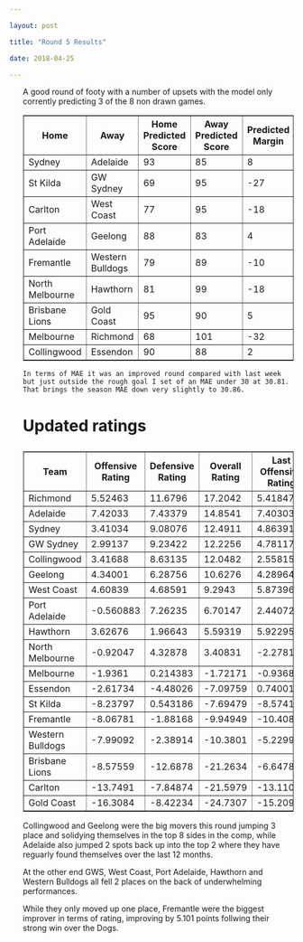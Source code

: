 ```yaml
---

layout: post

title: "Round 5 Results"

date: 2018-04-25

---
```


<ul class="post">

<div class="blurb">



 <p>

A good round of footy with a number of upsets with the model only corrently predicting 3 of the 8 non drawn games. 

 </p>

<table border="1" class="dataframe">   <thead>     <tr style="text-align: center;">       <th>Home</th>       <th>Away</th>       <th>Home Predicted Score</th>       <th>Away Predicted Score</th>       <th>Predicted Margin</th>       <th>Home Score</th>       <th>Away Score</th>       <th>Margin</th>       <th>Error</th>     </tr>   </thead>   <tbody>     <tr>       <td>Sydney</td>       <td>Adelaide</td>       <td>93</td>       <td>85</td>       <td>8</td>       <td>75</td>       <td>85</td>       <td>-10</td>       <td>-18.39</td>     </tr>     <tr>       <td>St Kilda</td>       <td>GW Sydney</td>       <td>69</td>       <td>95</td>       <td>-27</td>       <td>73</td>       <td>73</td>       <td>0</td>       <td>26.57</td>     </tr>     <tr>       <td>Carlton</td>       <td>West Coast</td>       <td>77</td>       <td>95</td>       <td>-18</td>       <td>69</td>       <td>79</td>       <td>-10</td>       <td>7.84</td>     </tr>     <tr>       <td>Port Adelaide</td>       <td>Geelong</td>       <td>88</td>       <td>83</td>       <td>4</td>       <td>50</td>       <td>84</td>       <td>-34</td>       <td>-38.15</td>     </tr>     <tr>       <td>Fremantle</td>       <td>Western Bulldogs</td>       <td>79</td>       <td>89</td>       <td>-10</td>       <td>108</td>       <td>54</td>       <td>54</td>       <td>63.77</td>     </tr>     <tr>       <td>North Melbourne</td>       <td>Hawthorn</td>       <td>81</td>       <td>99</td>       <td>-18</td>       <td>98</td>       <td>70</td>       <td>28</td>       <td>45.67</td>     </tr>     <tr>       <td>Brisbane Lions</td>       <td>Gold Coast</td>       <td>95</td>       <td>90</td>       <td>5</td>       <td>71</td>       <td>76</td>       <td>-5</td>       <td>-10.36</td>     </tr>     <tr>       <td>Melbourne</td>       <td>Richmond</td>       <td>68</td>       <td>101</td>       <td>-32</td>       <td>56</td>       <td>102</td>       <td>-46</td>       <td>-13.82</td>     </tr>     <tr>       <td>Collingwood</td>       <td>Essendon</td>       <td>90</td>       <td>88</td>       <td>2</td>       <td>101</td>       <td>46</td>       <td>55</td>       <td>52.7</td>     </tr>   </tbody> </table>

 <p>

 	In terms of MAE it was an improved round compared with last week but just outside the rough goal I set of an MAE under 30 at 30.81. That brings the season MAE down very slightly to 30.86.

 </p>



<p>

</p>

<h1>

Updated ratings

</h1>

<table border="1" class="dataframe">   <thead>     <tr style="text-align: center;">       <th>Team</th>       <th>Offensive Rating</th>       <th>Defensive Rating</th>       <th>Overall Rating</th>       <th>Last Offensive Rating</th>       <th>Last Defensive Rating</th>       <th>Last Overall Rating</th>       <th>Overall Change</th>       <th>Change</th>     </tr>   </thead>   <tbody>     <tr>       <td>Richmond</td>       <td>5.52463</td>       <td>11.6796</td>       <td>17.2042</td>       <td>5.41847</td>       <td>10.6803</td>       <td>16.0988</td>       <td>1.105402</td>       <td>0</td>     </tr>     <tr>       <td>Adelaide</td>       <td>7.42033</td>       <td>7.43379</td>       <td>14.8541</td>       <td>7.40303</td>       <td>5.98022</td>       <td>13.3833</td>       <td>1.470862</td>       <td>2</td>     </tr>     <tr>       <td>Sydney</td>       <td>3.41034</td>       <td>9.08076</td>       <td>12.4911</td>       <td>4.86391</td>       <td>9.09805</td>       <td>13.962</td>       <td>-1.470862</td>       <td>0</td>     </tr>     <tr>       <td>GW Sydney</td>       <td>2.99137</td>       <td>9.23422</td>       <td>12.2256</td>       <td>4.78117</td>       <td>9.57041</td>       <td>14.3516</td>       <td>-2.125995</td>       <td>-2</td>     </tr>     <tr>       <td>Collingwood</td>       <td>3.41688</td>       <td>8.63135</td>       <td>12.0482</td>       <td>2.55815</td>       <td>5.274</td>       <td>7.83215</td>       <td>4.216091</td>       <td>3</td>     </tr>     <tr>       <td>Geelong</td>       <td>4.34001</td>       <td>6.28756</td>       <td>10.6276</td>       <td>4.28964</td>       <td>3.28595</td>       <td>7.57559</td>       <td>3.051973</td>       <td>3</td>     </tr>     <tr>       <td>West Coast</td>       <td>4.60839</td>       <td>4.68591</td>       <td>9.2943</td>       <td>5.87396</td>       <td>4.04771</td>       <td>9.92167</td>       <td>-0.627367</td>       <td>-2</td>     </tr>     <tr>       <td>Port Adelaide</td>       <td>-0.560883</td>       <td>7.26235</td>       <td>6.70147</td>       <td>2.44072</td>       <td>7.31272</td>       <td>9.75344</td>       <td>-3.051973</td>       <td>-2</td>     </tr>     <tr>       <td>Hawthorn</td>       <td>3.62676</td>       <td>1.96643</td>       <td>5.59319</td>       <td>5.92295</td>       <td>3.32411</td>       <td>9.24706</td>       <td>-3.653878</td>       <td>-2</td>     </tr>     <tr>       <td>North Melbourne</td>       <td>-0.92047</td>       <td>4.32878</td>       <td>3.40831</td>       <td>-2.27815</td>       <td>2.03258</td>       <td>-0.245569</td>       <td>3.653878</td>       <td>0</td>     </tr>     <tr>       <td>Melbourne</td>       <td>-1.9361</td>       <td>0.214383</td>       <td>-1.72171</td>       <td>-0.936853</td>       <td>0.320541</td>       <td>-0.616312</td>       <td>-1.105402</td>       <td>0</td>     </tr>     <tr>       <td>Essendon</td>       <td>-2.61734</td>       <td>-4.48026</td>       <td>-7.09759</td>       <td>0.740016</td>       <td>-3.62152</td>       <td>-2.8815</td>       <td>-4.216091</td>       <td>0</td>     </tr>     <tr>       <td>St Kilda</td>       <td>-8.23797</td>       <td>0.543186</td>       <td>-7.69479</td>       <td>-8.57416</td>       <td>-1.24662</td>       <td>-9.82078</td>       <td>2.125995</td>       <td>1</td>     </tr>     <tr>       <td>Fremantle</td>       <td>-8.06781</td>       <td>-1.88168</td>       <td>-9.94949</td>       <td>-10.4087</td>       <td>-4.64261</td>       <td>-15.0513</td>       <td>5.101851</td>       <td>1</td>     </tr>     <tr>       <td>Western Bulldogs</td>       <td>-7.99092</td>       <td>-2.38914</td>       <td>-10.3801</td>       <td>-5.22998</td>       <td>-0.0482215</td>       <td>-5.2782</td>       <td>-5.101851</td>       <td>-2</td>     </tr>     <tr>       <td>Brisbane Lions</td>       <td>-8.57559</td>       <td>-12.6878</td>       <td>-21.2634</td>       <td>-6.6478</td>       <td>-13.7867</td>       <td>-20.4345</td>       <td>-0.828917</td>       <td>0</td>     </tr>     <tr>       <td>Carlton</td>       <td>-13.7491</td>       <td>-7.84874</td>       <td>-21.5979</td>       <td>-13.1109</td>       <td>-9.1143</td>       <td>-22.2252</td>       <td>0.627367</td>       <td>0</td>     </tr>     <tr>       <td>Gold Coast</td>       <td>-16.3084</td>       <td>-8.42234</td>       <td>-24.7307</td>       <td>-15.2095</td>       <td>-10.3501</td>       <td>-25.5597</td>       <td>0.828917</td>       <td>0</td>     </tr>   </tbody> </table>

<p>

Collingwood and Geelong were the big movers this round jumping 3 place and solidying themselves in the top 8 sides in the comp, while Adelaide also jumped 2 spots back up into the top 2 where they have reguarly found themselves over the last 12 months.

</p>
<p>At the other end GWS, West Coast, Port Adelaide, Hawthorn and Western Bulldogs all fell 2 places on the back of underwhelming performances.</p>

<p>While they only moved up one place, Fremantle were the biggest improver in terms of rating, improving by 5.101 points follwing their strong win over the Dogs.</p>

</div><!-- /.blurb -->	

</ul>
